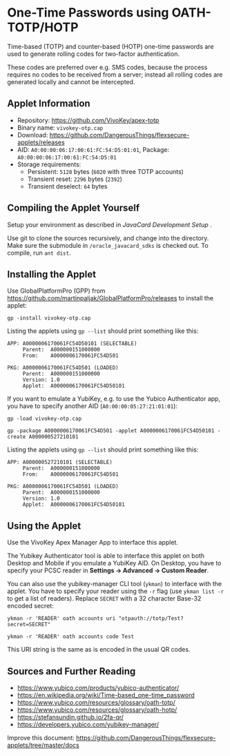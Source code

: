 # One-Time Passwords using OATH-TOTP/HOTP

Time-based (TOTP) and counter-based (HOTP) one-time passwords are used to generate rolling codes for two-factor authentication.

These codes are preferred over e.g. SMS codes, because the process requires no codes to be received from a server; instead all rolling codes are generated locally and cannot be intercepted.

## Applet Information

- Repository: https://github.com/VivoKey/apex-totp
- Binary name: `vivokey-otp.cap`
- Download: https://github.com/DangerousThings/flexsecure-applets/releases
- AID: `A0:00:00:06:17:00:61:FC:54:D5:01:01`, Package: `A0:00:00:06:17:00:61:FC:54:D5:01`
- Storage requirements:
  - Persistent: `5128` bytes (`6020` with three TOTP accounts)
  - Transient reset: `2296` bytes (`2392`)
  - Transient deselect: `64` bytes

## Compiling the Applet Yourself

Setup your environment as described in *JavaCard Development Setup* .

Use git to clone the sources recursively, and change into the directory. Make sure the submodule in `/oracle_javacard_sdks` is checked out. To compile, run `ant dist`.

## Installing the Applet

Use GlobalPlatformPro (GPP) from https://github.com/martinpaljak/GlobalPlatformPro/releases to install the applet:

```
gp -install vivokey-otp.cap
```

Listing the applets using `gp --list` should print something like this:

```
APP: A0000006170061FC54D50101 (SELECTABLE)
     Parent:  A000000151000000
     From:    A0000006170061FC54D501

PKG: A0000006170061FC54D501 (LOADED)
     Parent:  A000000151000000
     Version: 1.0
     Applet:  A0000006170061FC54D50101
```

If you want to emulate a YubiKey, e.g. to use the Yubico Authenticator app, you have to specify another AID (`A0:00:00:05:27:21:01:01`):

```
gp -load vivokey-otp.cap

gp -package A0000006170061FC54D501 -applet A0000006170061FC54D50101 -create A000000527210101
```

Listing the applets using `gp --list` should print something like this:

```
APP: A000000527210101 (SELECTABLE)
     Parent:  A000000151000000
     From:    A0000006170061FC54D501

PKG: A0000006170061FC54D501 (LOADED)
     Parent:  A000000151000000
     Version: 1.0
     Applet:  A0000006170061FC54D50101
```

## Using the Applet

Use the VivoKey Apex Manager App to interface this applet.

The Yubikey Authenticator tool is able to interface this applet on both Desktop and Mobile if you emulate a YubiKey AID. On Desktop, you have to specify your PCSC reader in **Settings -> Advanced -> Custom Reader**.

You can also use the yubikey-manager CLI tool (`ykman`) to interface with the applet. You have to specify your reader using the `-r` flag (use `ykman list -r` to get a list of readers). Replace `SECRET` with a 32 character Base-32 encoded secret:

```
ykman -r 'READER' oath accounts uri "otpauth://totp/Test?secret=SECRET"

ykman -r 'READER' oath accounts code Test
```

This URI string is the same as is encoded in the usual QR codes.

## Sources and Further Reading

- https://www.yubico.com/products/yubico-authenticator/
- https://en.wikipedia.org/wiki/Time-based_one-time_password
- https://www.yubico.com/resources/glossary/oath-totp/
- https://www.yubico.com/resources/glossary/oath-hotp/
- https://stefansundin.github.io/2fa-qr/
- https://developers.yubico.com/yubikey-manager/

Improve this document: https://github.com/DangerousThings/flexsecure-applets/tree/master/docs